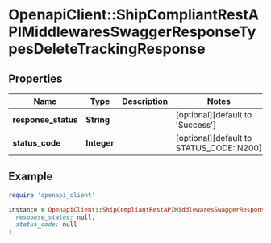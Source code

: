 # OpenapiClient::ShipCompliantRestAPIMiddlewaresSwaggerResponseTypesDeleteTrackingResponse

## Properties

| Name | Type | Description | Notes |
| ---- | ---- | ----------- | ----- |
| **response_status** | **String** |  | [optional][default to &#39;Success&#39;] |
| **status_code** | **Integer** |  | [optional][default to STATUS_CODE::N200] |

## Example

```ruby
require 'openapi_client'

instance = OpenapiClient::ShipCompliantRestAPIMiddlewaresSwaggerResponseTypesDeleteTrackingResponse.new(
  response_status: null,
  status_code: null
)
```

